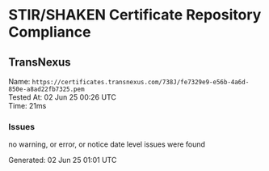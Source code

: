 # STIR/SHAKEN Certificate Repository Compliance

## TransNexus

Name: `https://certificates.transnexus.com/738J/fe7329e9-e56b-4a6d-850e-a8ad22fb7325.pem`\
Tested At: 02 Jun 25 00:26 UTC\
Time: 21ms

### Issues

no warning, or error, or notice date level issues were found

Generated: 02 Jun 25 01:01 UTC